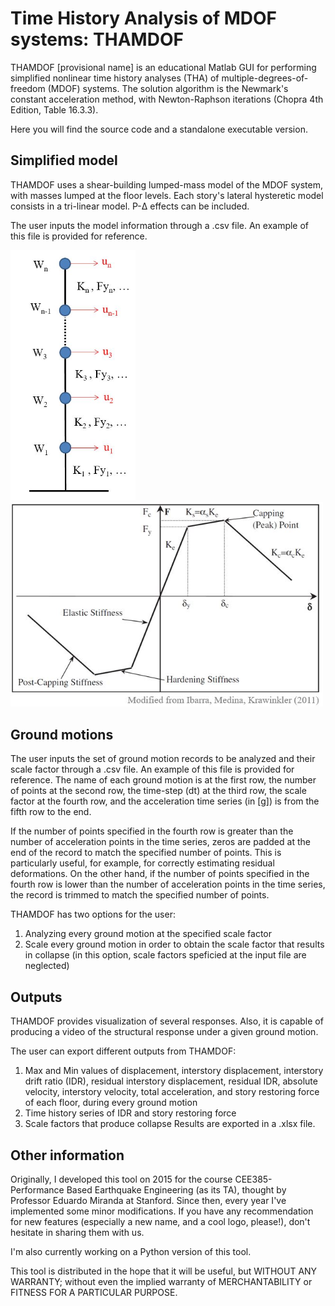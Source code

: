 # Time History Analysis of MDOF systems: THAMDOF

THAMDOF [provisional name] is an educational Matlab GUI for performing simplified nonlinear time history analyses (THA) of multiple-degrees-of-freedom (MDOF) systems. The solution algorithm is the Newmark's constant acceleration method, with Newton-Raphson iterations (Chopra 4th Edition, Table 16.3.3).

Here you will find the source code and a standalone executable version.

## Simplified model

THAMDOF uses a shear-building lumped-mass model of the MDOF system, with masses lumped at the floor levels. Each story's lateral hysteretic model consists in a tri-linear model. P-Δ effects can be included.

The user inputs the model information through a .csv file. An example of this file is provided for reference.

<img src="Figures/BldgModel.JPG" width="200" title="Shear-building lumped-mass model"/> <img src="Figures/HystModel.JPG" width="500" title="Hysteretic model"/> 

## Ground motions

The user inputs the set of ground motion records to be analyzed and their scale factor through a .csv file. An example of this file is provided for reference. The name of each ground motion is at the first row, the number of points at the second row, the time-step (dt) at the third row, the scale factor at the fourth row, and the acceleration time series (in [g]) is from the fifth row to the end.

If the number of points specified in the fourth row is greater than the number of acceleration points in the time series, zeros are padded at the end of the record to match the specified number of points. This is particularly useful, for example, for correctly estimating residual deformations. On the other hand, if the number of points specified in the fourth row is lower than the number of acceleration points in the time series, the record is trimmed to match the specified number of points.

THAMDOF has two options for the user:
1. Analyzing every ground motion at the specified scale factor
2. Scale every ground motion in order to obtain the scale factor that results in collapse (in this option, scale factors speficied at the input file are neglected)

## Outputs

THAMDOF provides visualization of several responses. Also, it is capable of producing a video of the structural response under a given ground motion.

The user can export different outputs from THAMDOF:
1. Max and Min values of displacement, interstory displacement, interstory drift ratio (IDR), residual interstory displacement, residual IDR, absolute velocity, interstory velocity, total acceleration, and story restoring force of each floor, during every ground motion
2. Time history series of IDR and story restoring force 
3. Scale factors that produce collapse
Results are exported in a .xlsx file.

## Other information

Originally, I developed this tool on 2015 for the course CEE385-Performance Based Earthquake Engineering (as its TA), thought by Professor Eduardo Miranda at Stanford. Since then, every year I've implemented some minor modifications. If you have any recommendation for new features (especially a new name, and a cool logo, please!), don't hesitate in sharing them with us. 

I'm also currently working on a Python version of this tool.

This tool is distributed in the hope that it will be useful, but WITHOUT ANY WARRANTY; without even the implied warranty of MERCHANTABILITY or FITNESS FOR A PARTICULAR PURPOSE.
